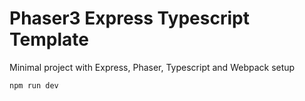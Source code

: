 # Phaser3 Express Typescript Template 
Minimal project with Express, Phaser, Typescript and Webpack setup

`npm run dev`